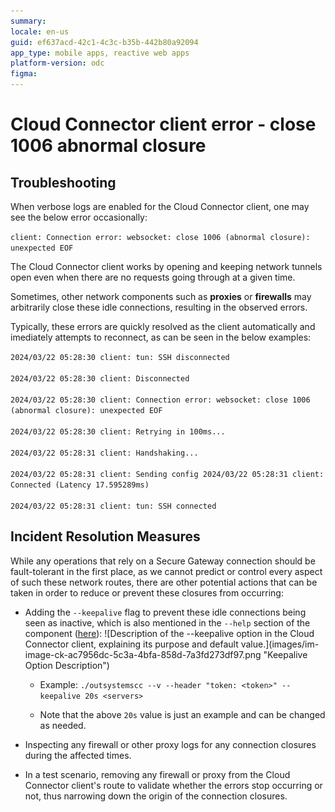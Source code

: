 ```yaml
---
summary: 
locale: en-us
guid: ef637acd-42c1-4c3c-b35b-442b80a92094
app_type: mobile apps, reactive web apps
platform-version: odc
figma:
---
```


<h1>Cloud Connector client error - close 1006 abnormal closure</h1>

<h2>Troubleshooting</h2>


<p>When verbose logs are enabled for the Cloud Connector client, one may see the below error occasionally:</p>

<p><code class="editorCode">client: Connection error: websocket: close 1006 (abnormal closure): unexpected EOF</code></p>

<p>The Cloud Connector client works by opening and keeping network tunnels open even when there are no requests going through at a given time.</p>

<p>Sometimes, other network components such as <strong>proxies</strong> or <strong>firewalls</strong> may arbitrarily close these idle connections, resulting in the observed errors.</p>

Typically, these errors are quickly resolved as the client automatically and imediately attempts to reconnect, as can be seen in the below examples:

<p><code class="editorCode">2024/03/22 05:28:30 client: tun: SSH disconnected<br/>
2024/03/22 05:28:30 client: Disconnected<br/>
2024/03/22 05:28:30 client: Connection error: websocket: close 1006 (abnormal closure): unexpected EOF<br/>
2024/03/22 05:28:30 client: Retrying in 100ms...<br/>
2024/03/22 05:28:31 client: Handshaking...<br/>
2024/03/22 05:28:31 client: Sending config 2024/03/22 05:28:31 client: Connected (Latency 17.595289ms)<br/>
2024/03/22 05:28:31 client: tun: SSH connected</code></p>


<h2>Incident Resolution Measures</h2>


<p>While any operations that rely on a Secure Gateway connection should be fault-tolerant in the first place, as we cannot predict or control every aspect of such these network routes, there are other potential actions that can be taken in order to reduce or prevent these closures from occurring:</p>

<ul>
<li>
<p>Adding the <code class="editorCode">--keepalive</code> flag to prevent these idle connections being seen as inactive, which is also mentioned in the <code class="editorCode">--help</code> section of the component (<a href="https://github.com/OutSystems/cloud-connector/?tab=readme-ov-file#4--detailed-options-top-">here</a>):
![Description of the --keepalive option in the Cloud Connector client, explaining its purpose and default value.](images/im-image-ck-ac7956dc-5c3a-4bfa-858d-7a3fd273df97.png "Keepalive Option Description")</p>
<ul>
<li>
<p>Example: <code class="editorCode">./outsystemscc --v --header "token: &lt;token&gt;" --keepalive 20s &lt;servers&gt;</code></p>
</li>
<li>
<p>Note that the above <code class="editorCode">20s</code> value is just an example and can be changed as needed.</p>
</li>
</ul>
</li>
<li>
<p>Inspecting any firewall or other proxy logs for any connection closures during the affected times.</p>
</li>
<li>
<p>In a test scenario, removing any firewall or proxy from the Cloud Connector client's route to validate whether the errors stop occurring or not, thus narrowing down the origin of the connection closures.</p>
</li>
</ul>
